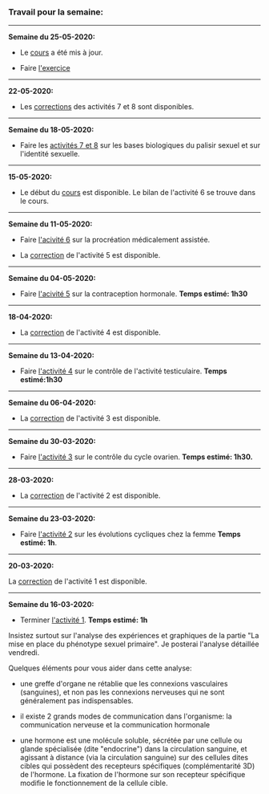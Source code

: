 ### Travail pour la semaine:


______

**Semaine du 25-05-2020:**


- Le [cours](https://ipfs.io/ipfs/QmQhN8sTXzsorwGTB9WK2JEvaecQU8t9B6NdHrMLGdxbHm) a été mis à jour.

- Faire [l'exercice](https://ipfs.io/ipfs/QmPqjvcJiP82Mt6BuDtqACTK5mpuvN4aMF3xGP2yVKMXyS)  

______

**22-05-2020:**

- Les [corrections](https://ipfs.io/ipfs/QmSWdRhbBxpx4YrXGnCHHdLtS87A3uDJ3MjNaDBMLZXE5v) des activités 7 et 8 sont disponibles.


______

**Semaine du 18-05-2020:**

- Faire les [activités 7 et 8](https://ipfs.io/ipfs/QmNcSw6Ysrs6AR1XmyNyextTraeK5pQnHQV55yzA6Hk2Zf) sur les bases biologiques du palisir sexuel et sur l'identité sexuelle.


______


**15-05-2020:**

- Le début du [cours](https://ipfs.io/ipfs/QmXbagzQLP1pavCX6ooTtT31jmhFJ6nGiznNsfcRL5AWiU) est disponible. Le bilan de l'activité 6 se trouve dans le cours.


______


**Semaine du 11-05-2020:**

- Faire [l'acivité 6](https://ipfs.io/ipfs/QmXLD2jHZaZHGgBe7tRC6UC3BMnDt3EfPibbaRh3nU1DcH) sur la procréation médicalement assistée.


- La [correction](https://ipfs.io/ipfs/Qmd3DTs35H5Yw4B9LFi1iv65oh4K785SnUKMVewF9QQEf1) de l'activité 5 est disponible.


______


**Semaine du 04-05-2020:**

- Faire [l'acivité 5](https://github.com/YannBouyeron/SVT2/blob/master/Thème-2/A5%20contraception.md) sur la contraception hormonale. **Temps estimé: 1h30**	


______


**18-04-2020:** 

- La [correction](https://github.com/YannBouyeron/SVT2/blob/master/Thème-2/A4%20correction.md) de l'activité 4 est disponible.

______

**Semaine du 13-04-2020:**

- Faire [l'activité 4](https://github.com/YannBouyeron/SVT2/blob/master/Thème-2/A4%20Testis.md) sur le contrôle de l'activité testiculaire. **Temps estimé:1h30**


_______


**Semaine du 06-04-2020:**

- La [correction](https://github.com/YannBouyeron/SVT2/blob/master/Thème-2/A3%20correction.md) de l'activité 3 est disponible.

_______


**Semaine du 30-03-2020:**

- Faire [l'activité 3](https://github.com/YannBouyeron/SVT2/blob/master/Thème-2/A3%20CHH.md) sur le contrôle du cycle ovarien. **Temps estimé: 1h30.**


______


**28-03-2020:**

- La [correction](https://github.com/YannBouyeron/SVT2/blob/master/Thème-2/A2%20correction.md) de l'activité 2 est disponible.


______


**Semaine du 23-03-2020:**

- Faire [l'activité 2](https://github.com/YannBouyeron/SVT2/blob/master/Thème-2/A2%20Cycles%20femmes.md) sur les évolutions cycliques chez la femme **Temps estimé: 1h**.


______


**20-03-2020:**

La [correction](https://github.com/YannBouyeron/SVT2/blob/master/Thème-2/A1%20Correction.md) de l'activité 1 est disponible.


______


**Semaine du 16-03-2020:**

- Terminer [l'activité 1](https://github.com/YannBouyeron/SVT2/blob/master/Thème-2/A1%20Phénotypes%20sexuels.md). **Temps estimé: 1h**

Insistez surtout sur l'analyse des expériences et graphiques de la partie "La mise en place du phénotype sexuel primaire". Je posterai l'analyse détaillée vendredi.

Quelques éléments pour vous aider dans cette analyse:

- une greffe d'organe ne rétablie que les connexions vasculaires (sanguines), et non pas les connexions nerveuses qui ne sont généralement pas indispensables.

- il existe 2 grands modes de communication dans l'organisme: la communication nerveuse et la communication hormonale

- une hormone est une molécule soluble, sécrétée par une cellule ou glande spécialisée (dite "endocrine") dans la circulation sanguine, et agissant à distance (via la circulation sanguine) sur des cellules dites cibles qui possèdent des recepteurs spécifiques (complémentarité 3D) de l'hormone. La fixation de l'hormone sur son recepteur spécifique modifie le fonctionnement de la cellule cible.

